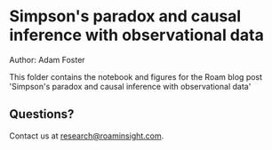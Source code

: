 # Simpson's paradox and causal inference with observational data

Author: Adam Foster

This folder contains the notebook and figures for the Roam blog post 'Simpson's paradox and causal inference with observational data'

## Questions?

Contact us at <research@roaminsight.com>.
